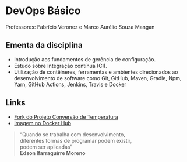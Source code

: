 # DevOps Básico

Professores: Fabrício Veronez e Marco Aurélio Souza Mangan

## Ementa da disciplina

- Introdução aos fundamentos de gerência de configuração.
- Estudo sobre Integração contínua (CI).
- Utilização de contêineres, ferramentas e ambientes direcionados ao desenvolvimento de software como Git, GitHub, Maven, Gradle, Npm, Yarn, GitHub Actions, Jenkins, Travis e Docker

## Links

- [Fork do Projeto Conversão de Temperatura](https://github.com/ValchanOficial/conversao-temperatura)
- [Imagem no Docker Hub](https://hub.docker.com/repository/docker/valchan/pucrs-devops-conversao-temperatura)


> “Quando se trabalha com desenvolvimento,  
> diferentes formas de programar podem existir,  
> podem ser aplicadas”  
> **Edson Ifarraguirre Moreno**
